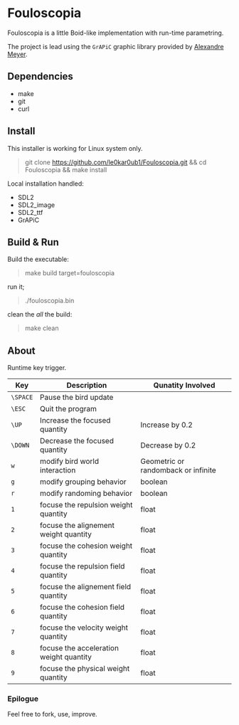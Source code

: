 # Fouloscopia

Fouloscopia is a little Boid-like implementation with run-time parametring.

The project is lead using the `GrAPiC` graphic library provided by [Alexandre Meyer](https://perso.liris.cnrs.fr/alexandre.meyer/grapic/html/index.html).

## Dependencies

* make
* git
* curl

## Install

This installer is working for Linux system only.

> git clone https://github.com/le0kar0ub1/Fouloscopia.git && cd Fouloscopia && make install

Local installation handled:
  * SDL2
  * SDL2_image
  * SDL2_ttf
  * GrAPiC

## Build & Run

Build the executable:

> make build target=fouloscopia

run it;

> ./fouloscopia.bin

clean the *all* the build:

> make clean

## About

Runtime key trigger.

 Key     | Description                              | Qunatity Involved
---------|------------------------------------------|---------------------
`\SPACE` | Pause the bird update                    | 
`\ESC`   | Quit the program                         |
`\UP`    | Increase the focused quantity            | Increase by 0.2
`\DOWN`  | Decrease the focused quantity            | Decrease by 0.2
`w`      | modify bird world interaction            | Geometric or randomback or infinite
`g`      | modify grouping behavior                 | boolean
`r`      | modify randoming behavior                | boolean
`1`      | focuse the repulsion weight quantity     | float
`2`      | focuse the alignement weight quantity    | float
`3`      | focuse the cohesion weight quantity      | float
`4`      | focuse the repulsion field quantity      | float
`5`      | focuse the alignement field quantity     | float
`6`      | focuse the cohesion field quantity       | float
`7`      | focuse the velocity weight quantity      | float
`8`      | focuse the acceleration weight quantity  | float
`9`      | focuse the physical weight quantity      | float

### Epilogue

Feel free to fork, use, improve.










